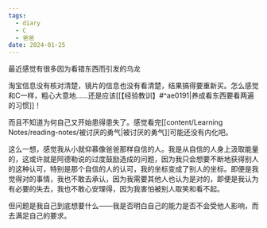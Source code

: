 ```yaml
---
tags:
  - diary
  - C
  - 爸爸
date: 2024-01-25
---
```

最近感觉有很多因为看错东西而引发的乌龙 

淘宝信息没有核对清楚，镜片的信息也没有看清楚，结果搞得要重新买。怎么感觉和C一样，粗心大意地……还是应该[[【经验教训】#^ae0191|养成看东西要看两遍的习惯]]！

而且不知道为何自己又开始患得患失了。感觉看完[[content/Learning Notes/reading-notes/被讨厌的勇气|被讨厌的勇气]]可能还没有内化吧。

这么一想，感觉我从小就仰慕像爸爸那样自信的人。我是从自信的人身上汲取能量的，这或许就是阿德勒说的过度鼓励造成的问题，因为我只会想要不断地获得别人的这种认可，特别是那个自信的人的认可，我的坐标变成了别人的坐标。即便是我觉得对的事情，我也不敢去承认，因为我需要其他人也认为是对的，即便是我认为有必要的失去，我也不敢心安理得，因为我害怕被别人取笑和看不起。

但问题是我自己到底想要什么——我是否明白自己的能力是否不会受他人影响，而去满足自己的要求。 

